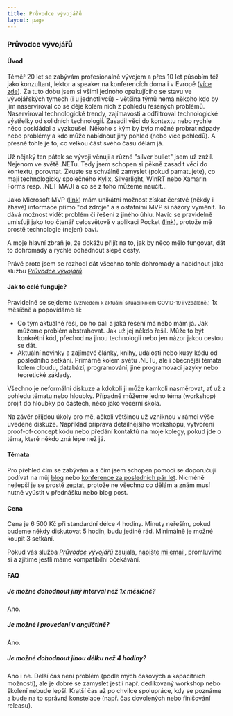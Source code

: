 ```yaml
---
title: Průvodce vývojářů
layout: page
---
```

### Průvodce vývojářů

#### Úvod

Téměř 20 let se zabývám profesionálně vývojem a přes 10 let působím též jako konzultant, lektor a speaker na konferencích doma i v Evropě ([více zde][3]). Za tuto dobu jsem si všiml jednoho opakujícího se stavu ve vývojářských týmech (i u jednotlivců) - většina týmů nemá někoho kdo by jim naservíroval co se děje kolem nich z pohledu řešených problémů. Naservíroval technologické trendy, zajímavosti a odfiltroval technologické výstřelky od solidních technologií. Zasadil věci do kontextu nebo rychle něco poskládal a vyzkoušel. Někoho s kým by bylo možné probrat nápady nebo problémy a kdo může nabídnout jiný pohled (nebo více pohledů). A přesně tohle je to, co velkou část svého času dělám já.

Už nějaký ten pátek se vývoji věnuji a různé "silver bullet" jsem už zažil. Nejenom ve světě .NETu. Tedy jsem schopen si pěkně zasadit věci do kontextu, porovnat. Zkuste se schválně zamyslet (pokud pamatujete), co mají technologicky společného Kylix, Silverlight, WinRT nebo Xamarin Forms resp. .NET MAUI a co se z toho můžeme naučit... 

Jako Microsoft MVP ([link][7]) mám unikátní možnost získat čerstvé (někdy i žhavé) informace přímo "od zdroje" a s ostatními MVP si názory vyměnit. To dává možnost vidět problém či řešení z jiného úhlu. Navíc se pravidelně umisťuji jako top čtenář celosvětově v aplikaci Pocket ([link][6]), protože mě prostě technologie (nejen) baví.

A moje hlavní zbraň je, že dokážu přijít na to, jak by něco mělo fungovat, dát to dohromady a rychle odhadnout slepé cesty.

Právě proto jsem se rozhodl dát všechno tohle dohromady a nabídnout jako službu [_Průvodce vývojářů_][1].

#### Jak to celé funguje?

Pravidelně se sejdeme <small>(Vzhledem k aktuální situaci kolem COVID-19 i vzdáleně.)</small> 1x měsíčně a popovídáme si: 

* Co tým aktuálně řeší, co ho pálí a jaká řešení má nebo mám já. Jak můžeme problém abstrahovat. Jak už jej někdo řešil. Může to být konkrétní kód, přechod na jinou technologii nebo jen názor jakou cestou se dát.
* Aktuální novinky a zajímavé články, knihy, události nebo kusy kódu od posledního setkání. Primárně kolem světu .NETu, ale i obecnější témata kolem cloudu, databází, programování, jiné programovací jazyky nebo teoretické základy.

Všechno je neformální diskuze a kdokoli ji může kamkoli nasměrovat, ať už z pohledu tématu nebo hloubky. Případně můžeme jedno téma (workshop) projít do hloubky po částech, něco jako večerní škola.

Na závěr přijdou úkoly pro mě, ačkoli většinou už vzniknou v rámci výše uvedené diskuze. Například příprava detailnějšího workshopu, vytvoření proof-of-concept kódu nebo předání kontaktů na moje kolegy, pokud jde o téma, které někdo zná lépe než já.

#### Témata

Pro přehled čím se zabývám a s čím jsem schopen pomoci se doporučuji podívat na můj [blog][5] nebo [konference za posledních pár let][4]. Nicméně nejlepší je se prostě [zeptat][2], protože ne všechno co dělám a znám musí nutně vyústit v přednášku nebo blog post.

#### Cena

Cena je 6 500 Kč při standardní délce 4 hodiny. Minuty neřeším, pokud budeme někdy diskutovat 5 hodin, budu jedině rád. Minimálně je možné koupit 3 setkání.

Pokud vás služba [_Průvodce vývojářů_][1] zaujala, [napište mi email][2], promluvíme si a zjitíme jestli máme kompatibilní očekávání.

#### FAQ

##### Je možné dohodnout jiný interval než 1x měsíčně?

Ano.

##### Je možné i provedení v angličtině?

Ano.

##### Je možné dohodnout jinou délku než 4 hodiny?

Ano i ne. Delší čas není problém (podle mých časových a kapacitních možností), ale je dobré se zamyslet jestli např. dedikovaný workshop nebo školení nebude lepší. Kratší čas až po chvilce spolupráce, kdy se poznáme a bude na to správná konstelace (např. čas dovolených nebo finišování releasu).

[1]: https://www.pruvodcevyvojaru.cz 
[2]: mailto:jiri@cincura.net
[3]: /about
[4]: /cv#speaker-events
[5]: /
[6]: https://twitter.com/search?q=%23MyYearInPocket%20(from%3Acincura_net)&f=live
[7]: https://mvp.microsoft.com/en-us/PublicProfile/5002423